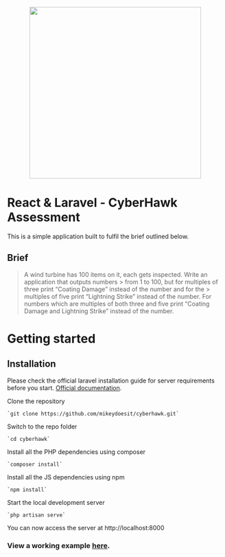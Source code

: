 <p align="center"><a href="https://laravel.com" target="_blank"><img src="https://thecyberhawk.com/wp-content/themes/cyberhawk/img/header-logo.svg" width="400"></a></p>

# React & Laravel - CyberHawk Assessment

This is a simple application built to fulfil the brief outlined below.

## Brief

> A wind turbine has 100 items on it, each gets inspected. Write an application that outputs numbers > from 1 to 100, but for multiples of three print “Coating Damage” instead of the number and for the > multiples of five print “Lightning Strike” instead of the number. For numbers which are multiples 
> of both three and five print “Coating Damage and Lightning Strike” instead of the number.

# Getting started

## Installation

Please check the official laravel installation guide for server requirements before you start.  [Official documentation](https://laravel.com/docs/8.x).

Clone the repository

    `git clone https://github.com/mikeydoesit/cyberhawk.git`

Switch to the repo folder

    `cd cyberhawk`

Install all the PHP dependencies using composer

    `composer install`

Install all the JS dependencies using npm

    `npm install`

Start the local development server

    `php artisan serve`

You can now access the server at http://localhost:8000

### View a working example [here](http://cyberhawktest-env.eba-chjjfdsj.us-east-2.elasticbeanstalk.com).